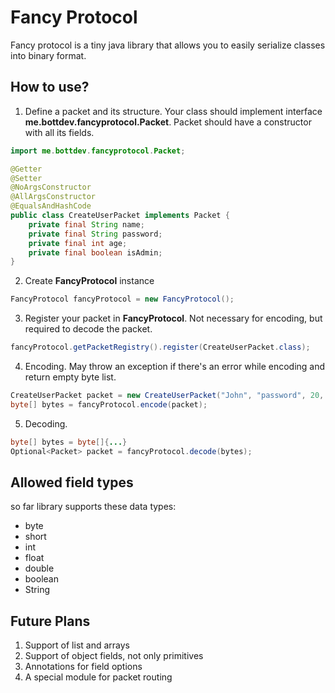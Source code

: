 # Fancy Protocol

Fancy protocol is a tiny java library that allows you to easily serialize classes into binary format.

## How to use?

1. Define a packet and its structure. Your class should implement interface **me.bottdev.fancyprotocol.Packet**. Packet should have a constructor with all its fields.
```java
import me.bottdev.fancyprotocol.Packet;

@Getter
@Setter
@NoArgsConstructor
@AllArgsConstructor
@EqualsAndHashCode
public class CreateUserPacket implements Packet {
    private final String name;
    private final String password;
    private final int age;
    private final boolean isAdmin;
}
```
2. Create **FancyProtocol** instance
```java
FancyProtocol fancyProtocol = new FancyProtocol();
```
3. Register your packet in **FancyProtocol**. Not necessary for encoding, but required to decode the packet.
```java
fancyProtocol.getPacketRegistry().register(CreateUserPacket.class);
```
4. Encoding. May throw an exception if there's an error while encoding and return empty byte list.
```java
CreateUserPacket packet = new CreateUserPacket("John", "password", 20, true);
byte[] bytes = fancyProtocol.encode(packet);
```
5. Decoding.
```java
byte[] bytes = byte[]{...}
Optional<Packet> packet = fancyProtocol.decode(bytes);
```

## Allowed field types

so far library supports these data types:
* byte
* short
* int
* float
* double
* boolean
* String

## Future Plans

1. Support of list and arrays
2. Support of object fields, not only primitives
3. Annotations for field options
4. A special module for packet routing